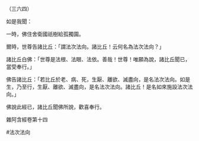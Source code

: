 （三六四）

如是我聞：

一時，佛住舍衛國祇樹給孤獨園。

爾時，世尊告諸比丘：「謂法次法向。諸比丘！云何名為法次法向？」

諸比丘白佛：「世尊是法根、法眼、法依。善哉！世尊！唯願為說，諸比丘聞已，當受奉行。」

佛告諸比丘：「若比丘於老、病、死，生厭、離欲、滅盡向，是名法次法向。如是生，乃至行，生厭、離欲、滅盡向，是名法次法向。諸比丘！是名如來施設法次法向。」

佛說此經已，諸比丘聞佛所說，歡喜奉行。

雜阿含經卷第十四



#法次法向
